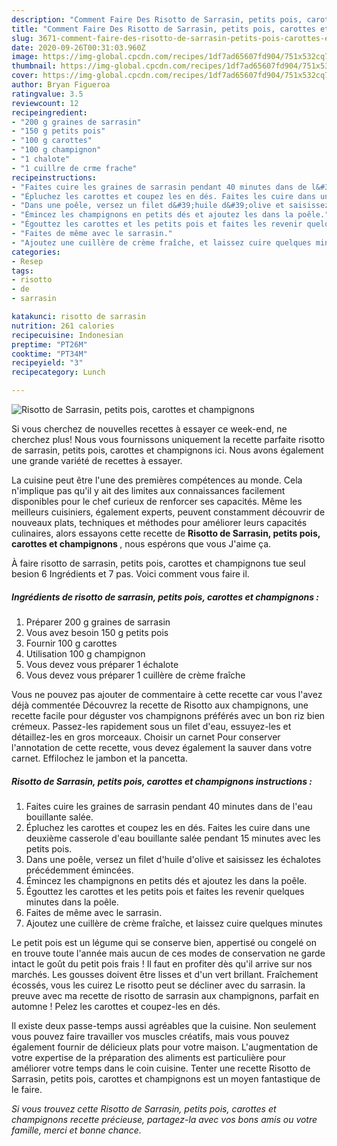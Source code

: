 ```yaml
---
description: "Comment Faire Des Risotto de Sarrasin, petits pois, carottes et champignons"
title: "Comment Faire Des Risotto de Sarrasin, petits pois, carottes et champignons"
slug: 3671-comment-faire-des-risotto-de-sarrasin-petits-pois-carottes-et-champignons
date: 2020-09-26T00:31:03.960Z
image: https://img-global.cpcdn.com/recipes/1df7ad65607fd904/751x532cq70/risotto-de-sarrasin-petits-pois-carottes-et-champignons-photo-principale-de-la-recette.jpg
thumbnail: https://img-global.cpcdn.com/recipes/1df7ad65607fd904/751x532cq70/risotto-de-sarrasin-petits-pois-carottes-et-champignons-photo-principale-de-la-recette.jpg
cover: https://img-global.cpcdn.com/recipes/1df7ad65607fd904/751x532cq70/risotto-de-sarrasin-petits-pois-carottes-et-champignons-photo-principale-de-la-recette.jpg
author: Bryan Figueroa
ratingvalue: 3.5
reviewcount: 12
recipeingredient:
- "200 g graines de sarrasin"
- "150 g petits pois"
- "100 g carottes"
- "100 g champignon"
- "1 chalote"
- "1 cuillre de crme frache"
recipeinstructions:
- "Faites cuire les graines de sarrasin pendant 40 minutes dans de l&#39;eau bouillante salée."
- "Épluchez les carottes et coupez les en dés. Faites les cuire dans une deuxième casserole d&#39;eau bouillante salée pendant 15 minutes avec les petits pois."
- "Dans une poêle, versez un filet d&#39;huile d&#39;olive et saisissez les échalotes précédemment émincées."
- "Émincez les champignons en petits dés et ajoutez les dans la poêle."
- "Égouttez les carottes et les petits pois et faites les revenir quelques minutes dans la poêle."
- "Faites de même avec le sarrasin."
- "Ajoutez une cuillère de crème fraîche, et laissez cuire quelques minutes"
categories:
- Resep
tags:
- risotto
- de
- sarrasin

katakunci: risotto de sarrasin 
nutrition: 261 calories
recipecuisine: Indonesian
preptime: "PT26M"
cooktime: "PT34M"
recipeyield: "3"
recipecategory: Lunch

---
```



![Risotto de Sarrasin, petits pois, carottes et champignons](https://img-global.cpcdn.com/recipes/1df7ad65607fd904/751x532cq70/risotto-de-sarrasin-petits-pois-carottes-et-champignons-photo-principale-de-la-recette.jpg)

Si vous cherchez de nouvelles recettes à essayer ce week-end, ne cherchez plus! Nous vous fournissons uniquement la recette parfaite risotto de sarrasin, petits pois, carottes et champignons ici. Nous avons également une grande variété de recettes à essayer.

La cuisine peut être l'une des premières compétences au monde. Cela n'implique pas qu'il y ait des limites aux connaissances facilement disponibles pour le chef curieux de renforcer ses capacités. Même les meilleurs cuisiniers, également experts, peuvent constamment découvrir de nouveaux plats, techniques et méthodes pour améliorer leurs capacités culinaires, alors essayons cette recette de <strong> Risotto de Sarrasin, petits pois, carottes et champignons </strong>, nous espérons que vous J'aime ça.

<!--inarticleads1-->

À faire risotto de sarrasin, petits pois, carottes et champignons tue seul besion 6 Ingrédients et 7 pas. Voici comment vous faire il.

##### Ingrédients de risotto de sarrasin, petits pois, carottes et champignons :

1. Préparer 200 g graines de sarrasin
1. Vous avez besoin 150 g petits pois
1. Fournir 100 g carottes
1. Utilisation 100 g champignon
1. Vous devez vous préparer 1 échalote
1. Vous devez vous préparer 1 cuillère de crème fraîche


Vous ne pouvez pas ajouter de commentaire à cette recette car vous l&#39;avez déjà commentée Découvrez la recette de Risotto aux champignons, une recette facile pour déguster vos champignons préférés avec un bon riz bien crémeux. Passez-les rapidement sous un filet d&#39;eau, essuyez-les et détaillez-les en gros morceaux. Choisir un carnet Pour conserver l&#39;annotation de cette recette, vous devez également la sauver dans votre carnet. Effilochez le jambon et la pancetta. 

<!--inarticleads2-->

##### Risotto de Sarrasin, petits pois, carottes et champignons instructions :

1. Faites cuire les graines de sarrasin pendant 40 minutes dans de l&#39;eau bouillante salée.
1. Épluchez les carottes et coupez les en dés. Faites les cuire dans une deuxième casserole d&#39;eau bouillante salée pendant 15 minutes avec les petits pois.
1. Dans une poêle, versez un filet d&#39;huile d&#39;olive et saisissez les échalotes précédemment émincées.
1. Émincez les champignons en petits dés et ajoutez les dans la poêle.
1. Égouttez les carottes et les petits pois et faites les revenir quelques minutes dans la poêle.
1. Faites de même avec le sarrasin.
1. Ajoutez une cuillère de crème fraîche, et laissez cuire quelques minutes


Le petit pois est un légume qui se conserve bien, appertisé ou congelé on en trouve toute l&#39;année mais aucun de ces modes de conservation ne garde intact le goût du petit pois frais ! Il faut en profiter dès qu&#39;il arrive sur nos marchés. Les gousses doivent être lisses et d&#39;un vert brillant. Fraîchement écossés, vous les cuirez Le risotto peut se décliner avec du sarrasin. la preuve avec ma recette de risotto de sarrasin aux champignons, parfait en automne ! Pelez les carottes et coupez-les en dés. 

<!--inarticleads1-->

<p>
Il existe deux passe-temps aussi agréables que la cuisine. Non seulement vous pouvez faire travailler vos muscles créatifs, mais vous pouvez également fournir de délicieux plats pour votre maison. L'augmentation de votre expertise de la préparation des aliments est particulière pour améliorer votre temps dans le coin cuisine. Tenter une recette Risotto de Sarrasin, petits pois, carottes et champignons est un moyen fantastique de le faire.
</p>

<p>
<i>Si vous trouvez cette Risotto de Sarrasin, petits pois, carottes et champignons recette précieuse, partagez-la avec vos bons amis ou votre famille, merci et bonne chance.</i>
</p>
